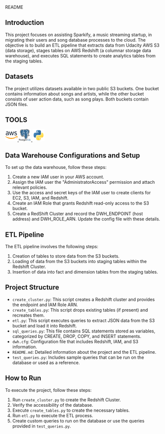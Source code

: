 README

## Introduction
This project focuses on assisting Sparkify, a music streaming startup, in migrating their users and song database processes to the cloud. The objective is to build an ETL pipeline that extracts data from Udacity AWS S3 (data storage), stages tables on AWS Redshift (a columnar storage data warehouse), and executes SQL statements to create analytics tables from the staging tables.

## Datasets
The project utilizes datasets available in two public S3 buckets. One bucket contains information about songs and artists, while the other bucket consists of user action data, such as song plays. Both buckets contain JSON files.

## TOOLS

<p align="left"> <a href="https://aws.amazon.com" target="_blank" rel="noreferrer"> <img src="https://raw.githubusercontent.com/devicons/devicon/master/icons/amazonwebservices/amazonwebservices-original-wordmark.svg" alt="aws" width="40" height="40"/> </a> <a href="https://www.postgresql.org" target="_blank" rel="noreferrer"> <img src="https://raw.githubusercontent.com/devicons/devicon/master/icons/postgresql/postgresql-original-wordmark.svg" alt="postgresql" width="40" height="40"/> </a> <a href="https://www.python.org" target="_blank" rel="noreferrer"> <img src="https://raw.githubusercontent.com/devicons/devicon/master/icons/python/python-original.svg" alt="python" width="40" height="40"/> </a> </p>



## Data Warehouse Configurations and Setup
To set up the data warehouse, follow these steps:

1. Create a new IAM user in your AWS account.
2. Assign the IAM user the "AdministratorAccess" permission and attach relevant policies.
3. Use the access and secret keys of the IAM user to create clients for EC2, S3, IAM, and Redshift.
4. Create an IAM Role that grants Redshift read-only access to the S3 bucket.
5. Create a RedShift Cluster and record the DWH_ENDPOINT (host address) and DWH_ROLE_ARN. Update the config file with these details.

## ETL Pipeline
The ETL pipeline involves the following steps:

1. Creation of tables to store data from the S3 buckets.
2. Loading of data from the S3 buckets into staging tables within the Redshift Cluster.
3. Insertion of data into fact and dimension tables from the staging tables.

## Project Structure
- `create_cluster.py`: This script creates a Redshift cluster and provides the endpoint and IAM Role ARN.
- `create_tables.py`: This script drops existing tables (if present) and recreates them.
- `etl.py`: This script executes queries to extract JSON data from the S3 bucket and load it into Redshift.
- `sql_queries.py`: This file contains SQL statements stored as variables, categorized by CREATE, DROP, COPY, and INSERT statements.
- `dwh.cfg`: Configuration file that includes Redshift, IAM, and S3 information.
- `README.md`: Detailed information about the project and the ETL pipeline.
- `test_queries.py`: Includes sample queries that can be run on the database or used as a reference.

## How to Run
To execute the project, follow these steps:

1. Run `create_cluster.py` to create the Redshift Cluster.
2. Verify the accessibility of the database.
3. Execute `create_tables.py` to create the necessary tables.
4. Run `etl.py` to execute the ETL process.
5. Create custom queries to run on the database or use the queries provided in `test_queries.py`.